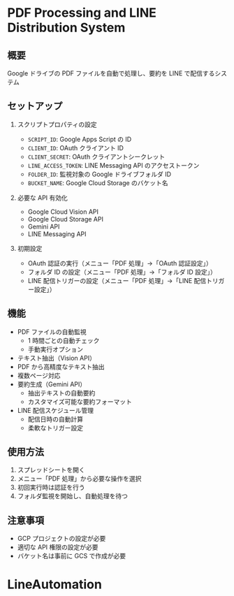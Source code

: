# PDF Processing and LINE Distribution System

## 概要

Google ドライブの PDF ファイルを自動で処理し、要約を LINE で配信するシステム

## セットアップ

1. スクリプトプロパティの設定

   - `SCRIPT_ID`: Google Apps Script の ID
   - `CLIENT_ID`: OAuth クライアント ID
   - `CLIENT_SECRET`: OAuth クライアントシークレット
   - `LINE_ACCESS_TOKEN`: LINE Messaging API のアクセストークン
   - `FOLDER_ID`: 監視対象の Google ドライブフォルダ ID
   - `BUCKET_NAME`: Google Cloud Storage のバケット名

2. 必要な API 有効化

   - Google Cloud Vision API
   - Google Cloud Storage API
   - Gemini API
   - LINE Messaging API

3. 初期設定
   - OAuth 認証の実行（メニュー「PDF 処理」→「OAuth 認証設定」）
   - フォルダ ID の設定（メニュー「PDF 処理」→「フォルダ ID 設定」）
   - LINE 配信トリガーの設定（メニュー「PDF 処理」→「LINE 配信トリガー設定」）

## 機能

- PDF ファイルの自動監視
  - 1 時間ごとの自動チェック
  - 手動実行オプション
- テキスト抽出（Vision API）
- PDF から高精度なテキスト抽出
- 複数ページ対応
- 要約生成（Gemini API）
  - 抽出テキストの自動要約
  - カスタマイズ可能な要約フォーマット
- LINE 配信スケジュール管理
  - 配信日時の自動計算
  - 柔軟なトリガー設定

## 使用方法

1. スプレッドシートを開く
2. メニュー「PDF 処理」から必要な操作を選択
3. 初回実行時は認証を行う
4. フォルダ監視を開始し、自動処理を待つ

## 注意事項

- GCP プロジェクトの設定が必要
- 適切な API 権限の設定が必要
- バケット名は事前に GCS で作成が必要
# LineAutomation
